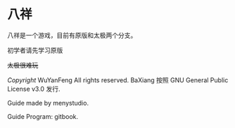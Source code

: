 # 八祥

八祥是一个游戏，目前有原版和太极两个分支。

初学者请先学习原版

~~太极很难玩~~

*Copyright* WuYanFeng All rights reserved. BaXiang 按照 GNU General Public License v3.0 发行.

Guide made by menystudio.

Guide Program: gitbook.